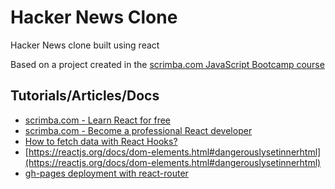 # Hacker News Clone

Hacker News clone built using react

Based on a project created in the [scrimba.com JavaScript Bootcamp course](https://scrimba.com/g/gjavascript)

## Tutorials/Articles/Docs

* [scrimba.com - Learn React for free](https://scrimba.com/g/glearnreact)
* [scrimba.com - Become a professional React developer](https://scrimba.com/g/greact)
* [How to fetch data with React Hooks?](https://www.robinwieruch.de/react-hooks-fetch-data)
* [https://reactjs.org/docs/dom-elements.html#dangerouslysetinnerhtml](https://reactjs.org/docs/dom-elements.html#dangerouslysetinnerhtml)
* [gh-pages deployment with react-router](https://github.com/facebook/create-react-app/issues/1765#issuecomment-327615099)
